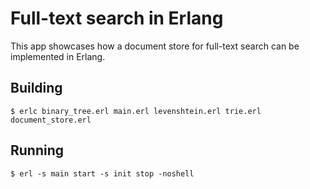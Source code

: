# Full-text search in Erlang

This app showcases how a document store for full-text search can be implemented in Erlang.

## Building

```
$ erlc binary_tree.erl main.erl levenshtein.erl trie.erl document_store.erl
```

## Running

```
$ erl -s main start -s init stop -noshell
```

